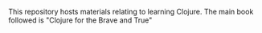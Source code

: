 This repository hosts materials relating to learning Clojure. The main book followed is "Clojure for the Brave and True"